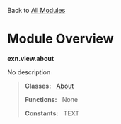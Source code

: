 Back to [All Modules](https://github.com/pyrustic/exn/blob/master/docs/modules/README.md#readme)

# Module Overview

**exn.view.about**
 
No description

> **Classes:** &nbsp; [About](https://github.com/pyrustic/exn/blob/master/docs/modules/content/exn.view.about/content/classes/About.md#class-about)
>
> **Functions:** &nbsp; None
>
> **Constants:** &nbsp; TEXT
